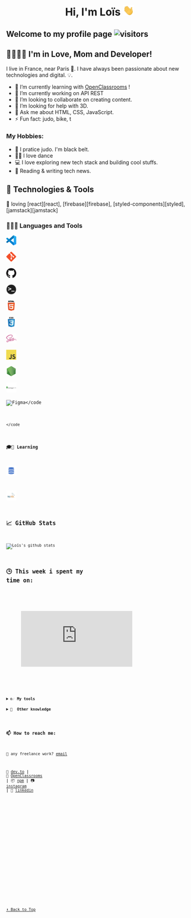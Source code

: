 <div align="center" id="header">
<br>
<h1>Hi, I'm Loïs <img src="./assets/gifs/wave_30w.gif" width="30px"></h1>
</div>

## Welcome to my profile page ![visitors](https://visitor-badge.glitch.me/badge?page_id=Marcelin97&left_color=green&right_color=red)

## 👨‍👩‍👧‍👧 I'm in Love, Mom and Developer!

I live in France, near Paris 🥖. I have always been passionate about new technologies and digital. 💡.

- 🌱 I’m currently learning with [OpenClassrooms][opc] !
- 🔭 I’m currently working on API REST
- 🤝 I’m looking to collaborate on creating content.
- 🤔 I’m looking for help with 3D.
- 💬 Ask me about HTML, CSS, JavaScript.
- ⚡ Fun fact: judo, bike, t

### My Hobbies:

- 🥋 I pratice judo. I'm black belt.
- 💃🏽 I love dance
- 💻 I love exploring new tech stack and building cool stuffs.
- 📰 Reading & writing tech news.

## 🔧 Technologies & Tools

💜 loving [react][react], [firebase][firebase], [styled-components][styled], [jamstack][jamstack]

### 👨🏻‍💻 Languages and Tools <br />

<code><img height="27" src="https://raw.githubusercontent.com/github/explore/80688e429a7d4ef2fca1e82350fe8e3517d3494d/topics/visual-studio-code/visual-studio-code.png" alt="Visual Studio Code"></code>

<code><img height="27" src="https://raw.githubusercontent.com/devicons/devicon/master/icons/git/git-original.svg" alt="git"></code>

<code><img height="27" src="https://raw.githubusercontent.com/github/explore/78df643247d429f6cc873026c0622819ad797942/topics/github/github.png" alt="GitHub"></code>

<code><img height="27" src="https://raw.githubusercontent.com/github/explore/80688e429a7d4ef2fca1e82350fe8e3517d3494d/topics/terminal/terminal.png" alt="terminal"></code>

<code><img height="27" src="https://raw.githubusercontent.com/github/explore/80688e429a7d4ef2fca1e82350fe8e3517d3494d/topics/html/html.png" alt="HTML5"></code>

<code><img height="27" src="https://raw.githubusercontent.com/github/explore/80688e429a7d4ef2fca1e82350fe8e3517d3494d/topics/css/css.png" alt="CSS4"></code>

<code><img height="27" src="https://raw.githubusercontent.com/github/explore/80688e429a7d4ef2fca1e82350fe8e3517d3494d/topics/sass/sass.png" alt="SASS"></code>

<code><img height="27" src="https://raw.githubusercontent.com/github/explore/80688e429a7d4ef2fca1e82350fe8e3517d3494d/topics/javascript/javascript.png" alt="JavaScript"></code>

<code><img height="27" src="https://raw.githubusercontent.com/github/explore/80688e429a7d4ef2fca1e82350fe8e3517d3494d/topics/nodejs/nodejs.png" alt="Node.js"></code>

<code><img height="27" src="https://raw.githubusercontent.com/github/explore/80688e429a7d4ef2fca1e82350fe8e3517d3494d/topics/mongodb/mongodb.png" alt="MongoDB"></code>

<code><img height="27" src="https://raw.githubusercontent.com/rahul-jha98/github_readme_icons/main/language_and_tools/square/figma/figma.svg" alt="Figma"></code

<code><img height="27" src="" alt=""></code

### 🎓🚀 Learning

<code><img height="27" src="https://raw.githubusercontent.com/github/explore/80688e429a7d4ef2fca1e82350fe8e3517d3494d/topics/sql/sql.png" alt="SQL"></code>

<code><img height="27" src="https://raw.githubusercontent.com/github/explore/80688e429a7d4ef2fca1e82350fe8e3517d3494d/topics/mysql/mysql.png" alt="MySQL"></code>

## 📈 GitHub Stats

![Loïs's github stats](https://github-readme-stats.vercel.app/api?username=Marcelin97&show_icons=true&hide_border=true&transparent)

## 🕒 This week i spent my time on:

<!--START_SECTION:waka-->

<figure><embed src="https://wakatime.com/share/@21225e59-2551-469f-a3a7-4a545c472f32/6e45bfea-2ee3-4d17-8a81-52ac03e04bc7.svg"></embed></figure>

<!--END_SECTION:waka-->

<details>	
  <br />
  <summary><b>⚙️☄️ My tools</b></summary>
  	<ul>
  	    <li><b>OS:</b> Windows 10</li>
	    <li><b>Laptop: </b> Asus ZenBook UX481
  	    <li><b>Browser: </b> Chrome 🕸️ and Firefox 🔥</li>
	    <li><b>Terminal: </b> PowerShell</li>
	    <li><b>Editor:</b> VSCode - The best editor out there.</li>
	    <li><b>To Stay Updated:</b> Dev.to, Medium, Feedly, Instagram.</li>
	    <br />
	    💻 See my Laptop 👉 <a href="./assets/MyLaptop.jpg" height="300px">Here</a>!
	
</details>
<details>	
  <br />
  <summary><b>🧠  Other knowledge</b></summary>
  	<ul>
  	    <li><b>Accounting</b></li>
		<li><b>customer relationship management</b></li>
		<li><b>commercial</b></li>
	    <br />	
</details>

### 📫 How to reach me:

💼 any freelance work? [email](mailto:lois_m@outlook.com)

📕 [dev.to][dev] **|**
📖 [OpenClassrooms][opc] **|**
📦 [npm][npm] **|**
📷 [instagram][instagram] **|**
👔 [linkedin][linkedin]

<!-- 🏡 [website][website] **|**  -->
<!-- 🐦 [twitter][twitter] **|**  -->
<!-- 📺 [youtube][youtube] **|**  -->
<!-- 🎥 [twitch][twitch] **|**  -->

[npm]: https://www.npmjs.com/~marcelin97
[dev]: https://dev.to/marcelin97
[opc]: https://openclassrooms.com/fr/
[instagram]: https://instagram.com/lois.dev
[linkedin]: https://www.linkedin.com/in/lo%C3%AFs-marcelin-dev-web/

<!-- [website]: https://bradgarropy.com -->
<!-- [twitter]: https://twitter.com/bradgarropy -->
<!-- [youtube]: https://youtube.com/bradgarropy -->
<!-- [twitch]: https://twitch.tv/bradgarropy -->

[⬆ Back to Top](#header)

<!-- Resources -->
<!-- Icons: https://simpleicons.org/ -->
<!-- GitHub Stats: https://github.com/anuraghazra/github-readme-stats -->
<!-- Emojis: https://emojipedia.org/emoji/ -->
<!-- HTML Emojis: https://www.fileformat.info/index.htm -->
<!-- Shields: https://shields.io/ -->
<!-- Awesome GitHub Profile README: https://github.com/abhisheknaiidu/awesome-github-profile-readme -->

